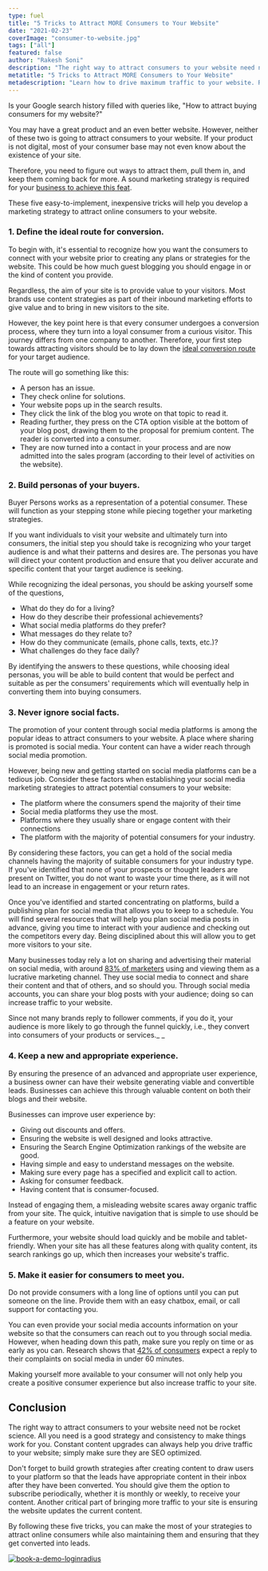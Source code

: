 ```yaml
---
type: fuel
title: "5 Tricks to Attract MORE Consumers to Your Website"
date: "2021-02-23"
coverImage: "consumer-to-website.jpg"
tags: ["all"]
featured: false
author: "Rakesh Soni"
description: "The right way to attract consumers to your website need not be rocket science. All you need is a good strategy and consistency to make things work for you. Constant content upgrades can always help you drive traffic to your website; simply make sure they are SEO optimized."
metatitle: "5 Tricks to Attract MORE Consumers to Your Website"
metadescription: "Learn how to drive maximum traffic to your website. Read the best ways to develop a marketing strategy to attract online consumers to your website in 2021."
---
```


Is your Google search history filled with queries like, "How to attract buying consumers for my website?"

You may have a great product and an even better website. However, neither of these two is going to attract consumers to your website. If your product is not digital, most of your consumer base may not even know about the existence of your site.

Therefore, you need to figure out ways to attract them, pull them in, and keep them coming back for more. A sound marketing strategy is required for your [business to achieve this feat](https://www.loginradius.com/blog/fuel/2021/01/consumer-experience-b2b-saas/).

These five easy-to-implement, inexpensive tricks will help you develop a marketing strategy to attract online consumers to your website.

### 1. Define the ideal route for conversion.

To begin with, it's essential to recognize how you want the consumers to connect with your website prior to creating any plans or strategies for the website. This could be how much guest blogging you should engage in or the kind of content you provide.

Regardless, the aim of your site is to provide value to your visitors. Most brands use content strategies as part of their inbound marketing efforts to give value and to bring in new visitors to the site.

However, the key point here is that every consumer undergoes a conversion process, where they turn into a loyal consumer from a curious visitor. This journey differs from one company to another. Therefore, your first step towards attracting visitors should be to lay down the [ideal conversion route](https://www.loginradius.com/blog/fuel/2021/01/sign-up-tips-conversion-rate/) for your target audience.

The route will go something like this:

- A person has an issue.
- They check online for solutions.
- Your website pops up in the search results.
- They click the link of the blog you wrote on that topic to read it.
- Reading further, they press on the CTA option visible at the bottom of your blog post, drawing them to the proposal for premium content. The reader is converted into a consumer.
- They are now turned into a contact in your process and are now admitted into the sales program (according to their level of activities on the website).

### 2. Build personas of your buyers.

Buyer Persons works as a representation of a potential consumer. These will function as your stepping stone while piecing together your marketing strategies.

If you want individuals to visit your website and ultimately turn into consumers, the initial step you should take is recognizing who your target audience is and what their patterns and desires are. The personas you have will direct your content production and ensure that you deliver accurate and specific content that your target audience is seeking.

While recognizing the ideal personas, you should be asking yourself some of the questions,

- What do they do for a living?
- How do they describe their professional achievements?
- What social media platforms do they prefer?
- What messages do they relate to?
- How do they communicate (emails, phone calls, texts, etc.)?
- What challenges do they face daily?

By identifying the answers to these questions, while choosing ideal personas, you will be able to build content that would be perfect and suitable as per the consumers' requirements which will eventually help in converting them into buying consumers.

### 3. Never ignore social facts.

The promotion of your content through social media platforms is among the popular ideas to attract consumers to your website. A place where sharing is promoted is social media. Your content can have a wider reach through social media promotion.

However, being new and getting started on social media platforms can be a tedious job. Consider these factors when establishing your social media marketing strategies to attract potential consumers to your website:

- The platform where the consumers spend the majority of their time
- Social media platforms they use the most.
- Platforms where they usually share or engage content with their connections
- The platform with the majority of potential consumers for your industry.

By considering these factors, you can get a hold of the social media channels having the majority of suitable consumers for your industry type. If you've identified that none of your prospects or thought leaders are present on Twitter, you do not want to waste your time there, as it will not lead to an increase in engagement or your return rates.

Once you've identified and started concentrating on platforms, build a publishing plan for social media that allows you to keep to a schedule. You will find several resources that will help you plan social media posts in advance, giving you time to interact with your audience and checking out the competitors every day. Being disciplined about this will allow you to get more visitors to your site.

Many businesses today rely a lot on sharing and advertising their material on social media, with around [83% of marketers](https://contentmarketinginstitute.com/wp-content/uploads/2020/09/b2b-2021-research-final.pdf) using and viewing them as a lucrative marketing channel. They use social media to connect and share their content and that of others, and so should you. Through social media accounts, you can share your blog posts with your audience; doing so can increase traffic to your website.

Since not many brands reply to follower comments, if you do it, your audience is more likely to go through the funnel quickly, i.e., they convert into consumers of your products or services.\_ \_

### 4. Keep a new and appropriate experience.

By ensuring the presence of an advanced and appropriate user experience, a business owner can have their website generating viable and convertible leads. Businesses can achieve this through valuable content on both their blogs and their website.

Businesses can improve user experience by:

- Giving out discounts and offers.
- Ensuring the website is well designed and looks attractive.
- Ensuring the Search Engine Optimization rankings of the website are good.
- Having simple and easy to understand messages on the website.
- Making sure every page has a specified and explicit call to action.
- Asking for consumer feedback.
- Having content that is consumer-focused.

Instead of engaging them, a misleading website scares away organic traffic from your site. The quick, intuitive navigation that is simple to use should be a feature on your website.

Furthermore, your website should load quickly and be mobile and tablet-friendly. When your site has all these features along with quality content, its search rankings go up, which then increases your website's traffic.

### 5. Make it easier for consumers to meet you.

Do not provide consumers with a long line of options until you can put someone on the line. Provide them with an easy chatbox, email, or call support for contacting you.

You can even provide your social media accounts information on your website so that the consumers can reach out to you through social media. However, when heading down this path, make sure you reply on time or as early as you can. Research shows that [42% of consumers](https://www.convinceandconvert.com/social-media-research/42-percent-of-consumers-complaining-in-social-media-expect-60-minute-response-time/) expect a reply to their complaints on social media in under 60 minutes.

Making yourself more available to your consumer will not only help you create a positive consumer experience but also increase traffic to your site.

## Conclusion

The right way to attract consumers to your website need not be rocket science. All you need is a good strategy and consistency to make things work for you. Constant content upgrades can always help you drive traffic to your website; simply make sure they are SEO optimized.

Don't forget to build growth strategies after creating content to draw users to your platform so that the leads have appropriate content in their inbox after they have been converted. You should give them the option to subscribe periodically, whether it is monthly or weekly, to receive your content. Another critical part of bringing more traffic to your site is ensuring the website updates the current content.

By following these five tricks, you can make the most of your strategies to attract online consumers while also maintaining them and ensuring that they get converted into leads.

[![book-a-demo-loginradius](../assets/book-a-demo-loginradius.png)](https://www.loginradius.com/book-a-demo/)
